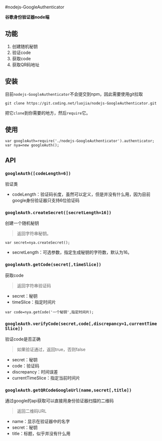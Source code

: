 #nodejs-GoogleAuthenticator

**谷歌身份验证器node端**

## 功能

 1. 创建随机秘钥
 2. 验证code
 3. 获取code
 4. 获取QR码地址

## 安装
目前`nodejs-GoogleAuthenticator`不会提交到npm，因此需要使用git拉取
``````
git clone https://git.coding.net/luojia/nodejs-GoogleAuthenticator.git
``````
把它`clone`到你需要的地方，然后`require`它。

## 使用
``````
var googleAuth=require('./nodejs-GoogleAuthenticator').authenticator;
var nya=new googleAuth();
``````

## API
### `googleAuth([codeLength=6])`
验证类
 - codeLength：验证码长度，虽然可以定义，但是并没有什么用，因为目前google身份验证器只支持6位验证码

### `googleAuth.createSecret([secretLength=16])` 
创建一个随机秘钥
> 返回字符串秘钥。

 `````` 
 var secret=nya.createSecret();
``````

 - secretLength：可选参数，指定生成秘钥的字符数，默认为16。


### `googleAuth.getCode(secret[,timeSlice])` 
获取code
> 返回字符串验证码

 - secret：秘钥
 - timeSlice：指定时间片
``````
var code=nya.getCode('一个秘钥',指定时间片);
``````

### `googleAuth.verifyCode(secret,code[,discrepancy=1,currentTimeSlice])`
验证code是否正确
> 如果验证通过，返回true，否则false

 - secret：秘钥
 - code：验证码
 - discrepancy：时间误差
 - currentTimeSlice：指定当前时间片

### `googleAuth.getQRCodeGoogleUrl(name,secret[,title])`
通过google的api获取可以直接用身份验证器扫描的二维码
> 返回二维码URL

 - name：显示在验证器中的名字
 - secret：秘钥
 - title：标题，似乎并没有什么用